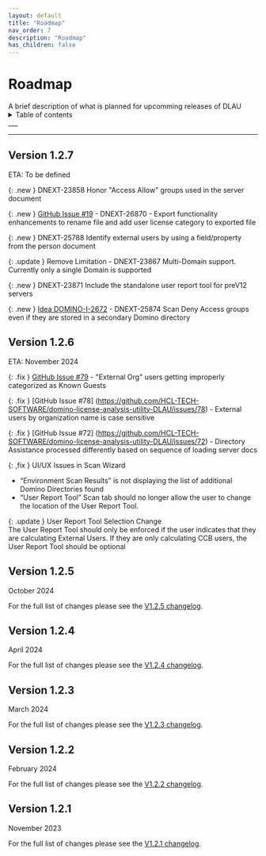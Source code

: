 ```yaml
---
layout: default
title: "Roadmap"
nav_order: 7
description: "Roadmap"
has_children: false
---
```


<h1>Roadmap</h1>
A brief description of what is planned for upcomming releases of DLAU

<details close markdown="block">
  <summary>
    Table of contents
  </summary>
  {: .text-delta }
1. TOC
{:toc}
</details>
___

___
## Version 1.2.7
ETA: To be defined

{: .new }
DNEXT-23858 Honor "Access Allow" groups used in the server document

{: .new }
[GitHub Issue #19](https://github.com/HCL-TECH-SOFTWARE/domino-license-analysis-utility-DLAU/issues/19) - DNEXT-26870 - Export functionality enhancements to rename file and add user license category to exported file

{: .new }
DNEXT-25788	Identify external users by using a field/property from the person document

{: .update }
Remove Limitation - DNEXT-23867 Multi-Domain support. Currently only a single Domain is supported

{: .new }
DNEXT-23871 Include the standalone user report tool for preV12 servers

{: .new }
[Idea DOMINO-I-2672](https://domino-ideas.hcltechsw.com/ideas/DOMINO-I-2672) - DNEXT-25874 Scan Deny Access groups even if they are stored in a secondary Domino directory


## Version 1.2.6
ETA: November 2024

{: .fix }
[GitHub Issue #79](https://github.com/HCL-TECH-SOFTWARE/domino-license-analysis-utility-DLAU/issues/79) - "External Org" users getting improperly categorized as Known Guests

{: .fix }
[GitHub Issue #78] (https://github.com/HCL-TECH-SOFTWARE/domino-license-analysis-utility-DLAU/issues/78) - External users by organization name is case sensitive

{: .fix }
[GitHub Issue #72] (https://github.com/HCL-TECH-SOFTWARE/domino-license-analysis-utility-DLAU/issues/72) - Directory Assistance processed differently based on sequence of loading server docs

{: ,fix }
UI/UX Issues in Scan Wizard<br>
-	“Environment Scan Results” is not displaying the list of additional Domino Directories found<br>
-	“User Report Tool” Scan tab should no longer allow the user to change the location of the User Report Tool.

{: .update }
User Report Tool Selection Change<br>
The User Report Tool should only be enforced if the user indicates that they are calculating External Users. If they are only calculating CCB users, the User Report Tool should be optional


## Version 1.2.5
October 2024

For the full list of changes please see the [V1.2.5 changelog](https://opensource.hcltechsw.com/domino-license-analysis-utility-DLAU/changelog/#updates-included-in-v125).

## Version 1.2.4
April 2024

For the full list of changes please see the [V1.2.4 changelog](https://opensource.hcltechsw.com/domino-license-analysis-utility-DLAU/changelog/#updates-included-in-v124).

## Version 1.2.3
March 2024

For the full list of changes please see the [V1.2.3 changelog](https://opensource.hcltechsw.com/domino-license-analysis-utility-DLAU/changelog/#updates-included-in-v123).

## Version 1.2.2
February 2024

For the full list of changes please see the [V1.2.2 changelog](https://opensource.hcltechsw.com/domino-license-analysis-utility-DLAU/changelog/#updates-included-in-v122).

## Version 1.2.1
November 2023

For the full list of changes please see the [V1.2.1 changelog](https://opensource.hcltechsw.com/domino-license-analysis-utility-DLAU/changelog/#updates-included-in-v121).

